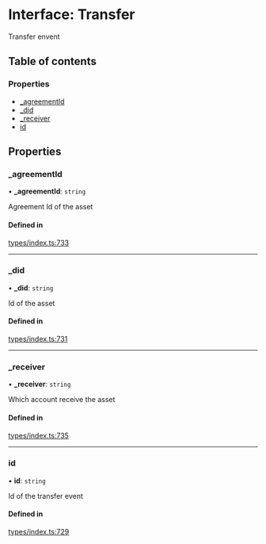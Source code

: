 # Interface: Transfer

Transfer envent

## Table of contents

### Properties

- [\_agreementId](Transfer.md#_agreementid)
- [\_did](Transfer.md#_did)
- [\_receiver](Transfer.md#_receiver)
- [id](Transfer.md#id)

## Properties

### \_agreementId

• **\_agreementId**: `string`

Agreement Id of the asset

#### Defined in

[types/index.ts:733](https://github.com/nevermined-io/components-catalog/blob/b886bce/catalog/src/types/index.ts#L733)

___

### \_did

• **\_did**: `string`

Id of the asset

#### Defined in

[types/index.ts:731](https://github.com/nevermined-io/components-catalog/blob/b886bce/catalog/src/types/index.ts#L731)

___

### \_receiver

• **\_receiver**: `string`

Which account receive the asset

#### Defined in

[types/index.ts:735](https://github.com/nevermined-io/components-catalog/blob/b886bce/catalog/src/types/index.ts#L735)

___

### id

• **id**: `string`

Id of the transfer event

#### Defined in

[types/index.ts:729](https://github.com/nevermined-io/components-catalog/blob/b886bce/catalog/src/types/index.ts#L729)
